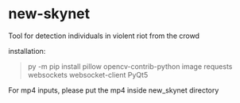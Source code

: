 # new-skynet

Tool for detection individuals in violent riot from the crowd

installation:
> py -m pip install pillow opencv-contrib-python image requests websockets websocket-client PyQt5


For mp4 inputs, please put the mp4 inside new_skynet directory